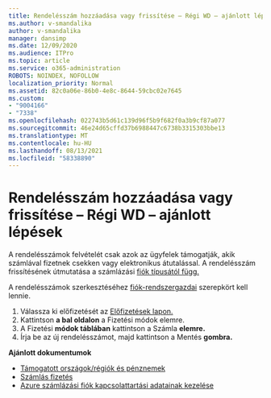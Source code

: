 ```yaml
---
title: Rendelésszám hozzáadása vagy frissítése – Régi WD – ajánlott lépések
ms.author: v-smandalika
author: v-smandalika
manager: dansimp
ms.date: 12/09/2020
ms.audience: ITPro
ms.topic: article
ms.service: o365-administration
ROBOTS: NOINDEX, NOFOLLOW
localization_priority: Normal
ms.assetid: 82c0a06e-86b0-4e8c-8644-59cbc02e7645
ms.custom:
- "9004166"
- "7338"
ms.openlocfilehash: 022743b5d61c139d96f5b9f682f0a3b9cf87a077
ms.sourcegitcommit: 46e24d65cffd37b6988447c6738b3315303bbe13
ms.translationtype: MT
ms.contentlocale: hu-HU
ms.lasthandoff: 08/13/2021
ms.locfileid: "58338890"
---
```

# <a name="add-or-update-po-number---legacy-wd---recommended-steps"></a>Rendelésszám hozzáadása vagy frissítése – Régi WD – ajánlott lépések

A rendelésszámok felvételét csak azok az [](https://docs.microsoft.com/azure/cost-management-billing/manage/pay-by-invoice) ügyfelek támogatják, akik számlával fizetnek csekken vagy elektronikus átutalással. A rendelésszám frissítésének útmutatása a számlázási [fiók típusától függ.](https://docs.microsoft.com/azure/cost-management-billing/manage/view-all-accounts)

A rendelésszámok szerkesztéséhez [fiók-rendszergazdai](https://docs.microsoft.com/azure/role-based-access-control/rbac-and-directory-admin-roles) szerepkört kell lennie.

1. Válassza ki előfizetését az [Előfizetések lapon.](https://ms.portal.azure.com/#blade/Microsoft_Azure_Billing/SubscriptionsBlade)
2. Kattintson **a bal oldalon** a Fizetési módok elemre.
3. A Fizetési **módok táblában** kattintson a Számla **elemre.** 
4. Írja be az új rendelésszámot, majd kattintson a Mentés **gombra.**

**Ajánlott dokumentumok**

- [Támogatott országok/régiók és pénznemek](https://azure.microsoft.com/pricing/faq/) 
- [Számlás fizetés](https://docs.microsoft.com/azure/cost-management-billing/manage/pay-by-invoice) 
- [Azure számlázási fiók kapcsolattartási adatainak kezelése](https://docs.microsoft.com/azure/cost-management-billing/manage/change-azure-account-profile)


